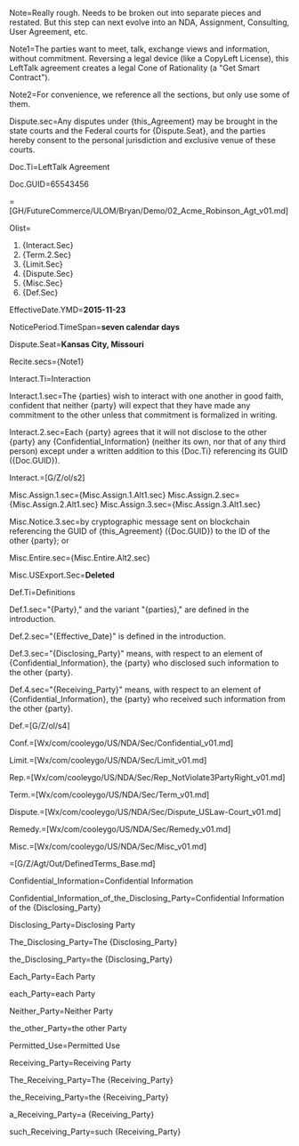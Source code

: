 Note=Really rough.  Needs to be broken out into separate pieces and restated.  But this step can next evolve into an NDA, Assignment, Consulting, User Agreement, etc.

Note1=The parties want to meet, talk, exchange views and information, without commitment.  Reversing a legal device (like a CopyLeft License), this LeftTalk agreement creates a legal Cone of Rationality (a "Get Smart Contract").  

Note2=For convenience, we reference all the sections, but only use some of them.

Dispute.sec=Any disputes under {this_Agreement} may be brought in the state courts and the Federal courts for {Dispute.Seat}, and the parties hereby consent to the personal jurisdiction and exclusive venue of these courts.

Doc.Ti=LeftTalk Agreement

Doc.GUID=65543456

=[GH/FutureCommerce/ULOM/Bryan/Demo/02_Acme_Robinson_Agt_v01.md]

Olist=<ol><li>{Interact.Sec}<li>{Term.2.Sec}<li>{Limit.Sec}<li>{Dispute.Sec}<li>{Misc.Sec}<li>{Def.Sec}</ol>

EffectiveDate.YMD=<b>2015-11-23</b>

NoticePeriod.TimeSpan=<b>seven calendar days</b>

Dispute.Seat=<b>Kansas City, Missouri</b>

Recite.secs={Note1}

Interact.Ti=Interaction

Interact.1.sec=The {parties} wish to interact with one another in good faith, confident that neither {party} will expect that they have made any commitment to the other unless that commitment is formalized in writing.  

Interact.2.sec=Each {party} agrees that it will not disclose to the other {party} any {Confidential_Information} (neither its own, nor that of any third person) except under a written addition to this {Doc.Ti} referencing its GUID ({Doc.GUID}).

Interact.=[G/Z/ol/s2]  

Misc.Assign.1.sec={Misc.Assign.1.Alt1.sec}
Misc.Assign.2.sec={Misc.Assign.2.Alt1.sec}
Misc.Assign.3.sec={Misc.Assign.3.Alt1.sec}

Misc.Notice.3.sec=by cryptographic message sent on blockchain referencing the GUID of {this_Agreement} ({Doc.GUID}) to the ID of the other {party}; or

Misc.Entire.sec={Misc.Entire.Alt2.sec}

Misc.USExport.Sec=<b>Deleted</b>

Def.Ti=Definitions

Def.1.sec="{Party}," and the variant "{parties}," are defined in the introduction.

Def.2.sec="{Effective_Date}" is defined in the introduction.

Def.3.sec="{Disclosing_Party}" means, with respect to an element of {Confidential_Information}, the {party} who disclosed such information to the other {party}.

Def.4.sec="{Receiving_Party}" means, with respect to an element of {Confidential_Information}, the {party} who received such information from the other {party}.

Def.=[G/Z/ol/s4]

Conf.=[Wx/com/cooleygo/US/NDA/Sec/Confidential_v01.md]

Limit.=[Wx/com/cooleygo/US/NDA/Sec/Limit_v01.md]

Rep.=[Wx/com/cooleygo/US/NDA/Sec/Rep_NotViolate3PartyRight_v01.md]

Term.=[Wx/com/cooleygo/US/NDA/Sec/Term_v01.md]

Dispute.=[Wx/com/cooleygo/US/NDA/Sec/Dispute_USLaw-Court_v01.md]

Remedy.=[Wx/com/cooleygo/US/NDA/Sec/Remedy_v01.md]

Misc.=[Wx/com/cooleygo/US/NDA/Sec/Misc_v01.md]


=[G/Z/Agt/Out/DefinedTerms_Base.md]


Confidential_Information=<span class="DefinedTerm">Confidential Information</span>

Confidential_Information_of_the_Disclosing_Party=<span class="DefinedTerm">Confidential Information</span> of the {Disclosing_Party}

Disclosing_Party=<span class="DefinedTerm">Disclosing Party</span>

The_Disclosing_Party=The {Disclosing_Party}

the_Disclosing_Party=the {Disclosing_Party}

Each_Party=Each <span class="DefinedTerm">Party</span>

each_Party=each <span class="DefinedTerm">Party</span>

Neither_Party=Neither <span class="DefinedTerm">Party</span>

the_other_Party=the other <span class="DefinedTerm">Party</span>

Permitted_Use=<span class="DefinedTerm">Permitted Use</span>

Receiving_Party=<span class="DefinedTerm">Receiving Party</span>

The_Receiving_Party=The {Receiving_Party}

the_Receiving_Party=the {Receiving_Party}

a_Receiving_Party=a {Receiving_Party}

such_Receiving_Party=such {Receiving_Party}
